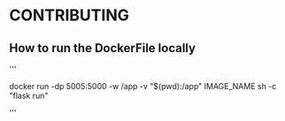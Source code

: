 # CONTRIBUTING

## How to run the DockerFile locally

'''

docker run -dp 5005:5000 -w /app -v "$(pwd):/app" IMAGE_NAME sh -c "flask run"

'''